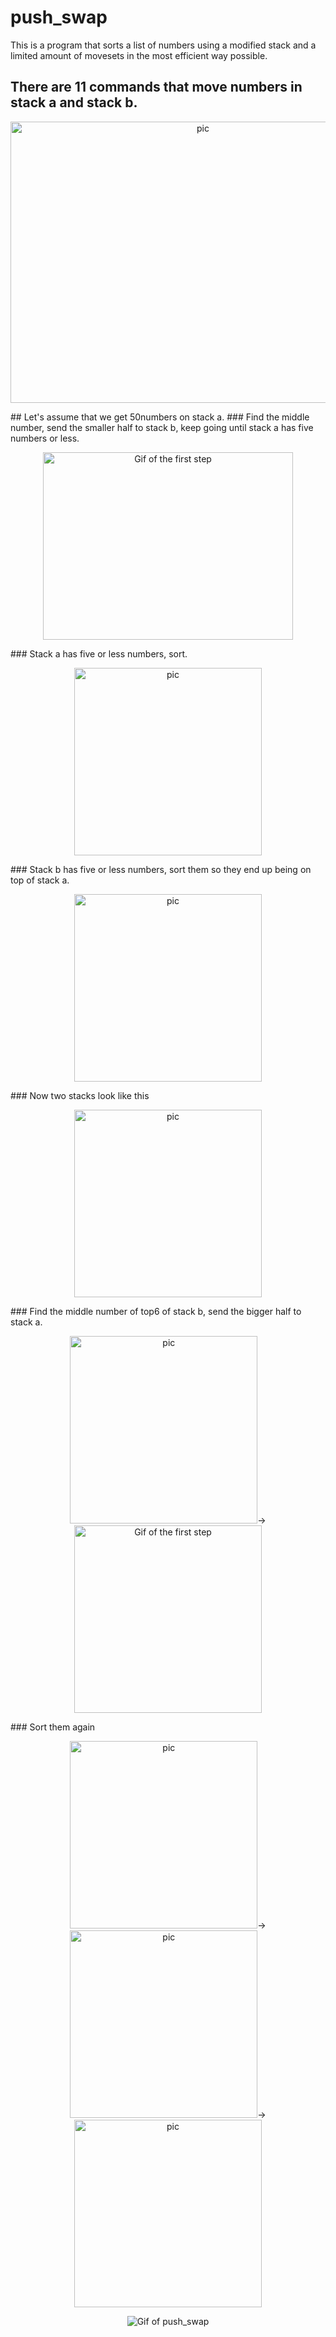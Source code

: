 # push_swap
This is a program that sorts a list of numbers using a modified stack and a limited amount of movesets in the most efficient way possible.
## There are 11 commands that move numbers in stack a and stack b.
<p align="center"><img width="600px" height="450px" src="https://github.com/hzkmyk/push_swap/blob/master/images/push_swap.png" alt="pic"></p>
## Let's assume that we get 50numbers on stack a.
### Find the middle number, send the smaller half to stack b, keep going until stack a has five numbers or less.
<p align="center"><img width="400px" height="300px" src="https://github.com/hzkmyk/push_swap/blob/master/images/firststep.gif" alt="Gif of the first step"></p>
### Stack a has five or less numbers, sort.
<p align="center"><img width="300px" height="300px" src="https://github.com/hzkmyk/push_swap/blob/master/images/push_swap2%20(9).png" alt="pic"></p>
### Stack b has five or less numbers, sort them so they end up being on top of stack a.
<p align="center"><img width="300px" height="300px" src="https://github.com/hzkmyk/push_swap/blob/master/images/push_swap2%20(10).png" alt="pic"></p>
### Now two stacks look like this
<p align="center"><img width="300px" height="300px" src="https://github.com/hzkmyk/push_swap/blob/master/images/push_swap2%20(11).png" alt="pic"></p>
### Find the middle number of top6 of stack b, send the bigger half to stack a.
<p align="center"><img width="300px" height="300px" src="https://github.com/hzkmyk/push_swap/blob/master/images/push_swap2%20(12).png" alt="pic">→
<img width="300px" height="300px" src="https://github.com/hzkmyk/push_swap/blob/master/images/push_swap2%20(13).png" alt="Gif of the first step"></p>
### Sort them again
<p align="center"><img width="300px" height="300px" src="https://github.com/hzkmyk/push_swap/blob/master/images/push_swap2%20(14).png" alt="pic">→
<img width="300px" height="300px" src="https://github.com/hzkmyk/push_swap/blob/master/images/push_swap2%20(15).png" alt="pic">→<img width="300px" height="300px" src="https://github.com/hzkmyk/push_swap/blob/master/images/push_swap2%20(16).png" alt="pic"></p>




<p align="center"><img src="https://github.com/hzkmyk/push_swap/blob/master/images/push_swap.gif" alt="Gif of push_swap"></p>

